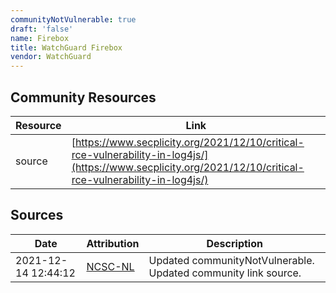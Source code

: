```yaml
---
communityNotVulnerable: true
draft: 'false'
name: Firebox
title: WatchGuard Firebox
vendor: WatchGuard
---
```



## Community Resources
| Resource | Link |
| --- | --- |
| source | [https://www.secplicity.org/2021/12/10/critical-rce-vulnerability-in-log4js/](https://www.secplicity.org/2021/12/10/critical-rce-vulnerability-in-log4js/) |


## Sources
| Date | Attribution | Description |
| --- | --- | --- |
| 2021-12-14 12:44:12 | [NCSC-NL](https://github.com/NCSC-NL/log4shell/blob/main/software/README.md) | Updated communityNotVulnerable. Updated community link source.  |
